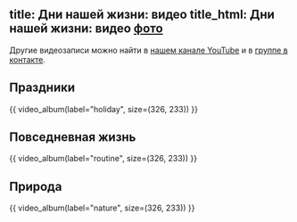 title: Дни нашей жизни: видео
title_html: Дни нашей жизни: видео <a href="/photo/">фото</a>
---
Другие видеозаписи можно найти в <a href="http://www.youtube.com/playlist?list=PLfDecGsh5NOIXX0GhjfX5CRRmMbAGkyWI">нашем канале YouTube</a> и в <a href="https://vk.com/videos-15652837">группе в контакте</a>.

## Праздники

{{ video_album(label="holiday", size=(326, 233)) }}


## Повседневная жизнь

{{ video_album(label="routine", size=(326, 233)) }}


## Природа

{{ video_album(label="nature", size=(326, 233)) }}

